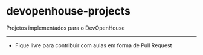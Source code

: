 # devopenhouse-projects

Projetos implementados para o DevOpenHouse

***
* Fique livre para contribuir com aulas em forma de Pull Request
